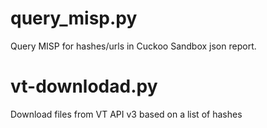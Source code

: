 # query_misp.py

Query MISP for hashes/urls in Cuckoo Sandbox json report.

# vt-downlodad.py

Download files from VT API v3 based on a list of hashes
